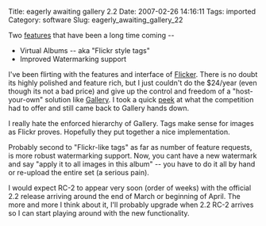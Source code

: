 Title: eagerly awaiting gallery 2.2
Date: 2007-02-26 14:16:11
Tags: imported
Category: software
Slug: eagerly_awaiting_gallery_22


Two <a href="http://gallery.menalto.com/gallery_2.2_RC1_released" title="release candidate 1">features</a> that have been a long time coming --
<ul>
    <li>Virtual Albums -- aka "Flickr style tags"</li>
    <li>Improved Watermarking support</li>
</ul>

I've been flirting with the features and interface of <a title="the proprietary solution" href="http://www.flickr.com">Flicker</a>. There is no doubt its highly polished and feature rich, but I just couldn't do the $24/year (even though its not a bad price) and give up the control and freedom of a "host-your-own" solution like <a href="http://gallery.menalto.com/">Gallery</a>. I took a quick <a title="very sparse, but you get the gist" href="http://en.wikipedia.org/wiki/Photo_gallery_comparison">peek</a> at what the competition had to offer and still came back to Gallery hands down.

I really hate the enforced hierarchy of Gallery. Tags make sense for images as Flickr proves. Hopefully they put together a nice implementation.

Probably second to "Flickr-like tags" as far as number of feature requests, is more robust watermarking support. Now, you cant have a new watermark and say "apply it to all images in this album" -- you have to do it all by hand or re-upload the entire set (a serious pain).

I would expect RC-2 to appear very soon (order of weeks) with the official 2.2 release arriving around the end of March or beginning of April. The more and more I think about it, I'll probably upgrade when 2.2 RC-2 arrives so I can start playing around with the new functionality.
